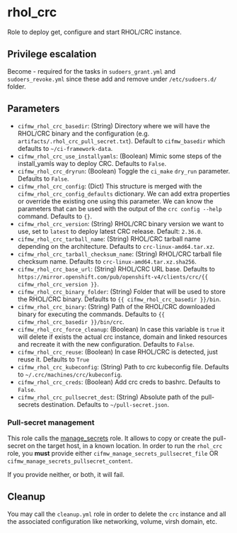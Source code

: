# rhol_crc

Role to deploy get, configure and start RHOL/CRC instance.

## Privilege escalation

Become - required for the tasks in `sudoers_grant.yml` and `sudoers_revoke.yml` since these add and remove under `/etc/sudoers.d/` folder.

## Parameters

* `cifmw_rhol_crc_basedir`: (String) Directory where we will have the RHOL/CRC binary and the configuration (e.g. `artifacts/.rhol_crc_pull_secret.txt`). Default to `cifmw_basedir` which defaults to `~/ci-framework-data`.
* `cifmw_rhol_crc_use_installyamls`: (Boolean) Mimic some steps of the install_yamls way to deploy CRC. Defaults to `False`.
* `cifmw_rhol_crc_dryrun`: (Boolean) Toggle the `ci_make` `dry_run` parameter. Defaults to `False`.
* `cifmw_rhol_crc_config`: (Dict) This structure is merged with the `cifmw_rhol_crc_config_defaults` dictionary. We can add extra properties or override the existing one using this parameter. We can know the parameters that can be used with the output of the `crc config --help` command. Defaults to `{}`.
* `cifmw_rhol_crc_version`: (String) RHOL/CRC binary version we want to use, set to `latest` to deploy latest CRC release. Default: `2.36.0`.
* `cifmw_rhol_crc_tarball_name`: (String) RHOL/CRC tarball name depending on the architecture. Defaults to `crc-linux-amd64.tar.xz`.
* `cifmw_rhol_crc_tarball_checksum_name`: (String) RHOL/CRC tarball file checksum name. Defaults to `crc-linux-amd64.tar.xz.sha256`.
* `cifmw_rhol_crc_base_url`: (String) RHOL/CRC URL base. Defaults to `https://mirror.openshift.com/pub/openshift-v4/clients/crc/{{ cifmw_rhol_crc_version }}`.
* `cifmw_rhol_crc_binary_folder`: (String) Folder that will be used to store the RHOL/CRC binary. Defaults to `{{ cifmw_rhol_crc_basedir }}/bin`.
* `cifmw_rhol_crc_binary`: (String) Path of the RHOL/CRC downloaded binary for executing the commands. Defaults to `{{ cifmw_rhol_crc_basedir }}/bin/crc`.
* `cifmw_rhol_crc_force_cleanup`: (Boolean) In case this variable is `true` it will delete if exists the actual crc instance, domain and linked resources and recreate it with the new configuration. Defaults to `False`.
* `cifmw_rhol_crc_reuse`: (Boolean) In case RHOL/CRC is detected, just reuse it. Defaults to `True`
* `cifmw_rhol_crc_kubeconfig`: (String) Path to crc kubeconfig file. Defaults to `~/.crc/machines/crc/kubeconfig`.
* `cifmw_rhol_crc_creds`: (Boolean) Add crc creds to bashrc. Defaults to `False`.
* `cifmw_rhol_crc_pullsecret_dest`: (String) Absolute path of the pull-secrets destination. Defaults to `~/pull-secret.json`.

### Pull-secret management

This role calls the [manage_secrets](./manage_secrets.md) role. It allows to copy or create
the pull-secret on the target host, in a known location. In order to run the `rhol_crc`
role, you **must** provide either `cifmw_manage_secrets_pullsecret_file` OR
`cifmw_manage_secrets_pullsecret_content`.

If you provide neither, or both, it will fail.

## Cleanup

You may call the `cleanup.yml` role in order to delete the `crc` instance and all the associated configuration like networking, volume, virsh domain, etc.

